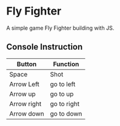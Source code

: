 # Fly Fighter

A simple game Fly Fighter building with JS.

## Console Instruction

| Button | Function |
|--------|----------|
| Space  | Shot |
| Arrow Left| go to left |
| Arrow up| go to up |
| Arrow right| go to right |
| Arrow down| go to down |

